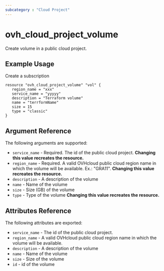 ```yaml
---
subcategory : "Cloud Project"
---
```


# ovh_cloud_project_volume

Create volume in a public cloud project.

## Example Usage

Create a subscription

```hcl
resource "ovh_cloud_project_volume" "vol" {
   region_name = "xxx"
   service_name = "yyyyy"
   description = "Terraform volume"
   name = "terrformName"
   size = 15
   type = "classic"
}
```

## Argument Reference

The following arguments are supported:

* `service_name` - Required. The id of the public cloud project. **Changing this value recreates the resource.**
* `region_name` - Required. A valid OVHcloud public cloud region name in which the volume will be available. Ex.: "GRA11". **Changing this value recreates the resource.**
* `description` - A description of the volume
* `name` - Name of the volume  
* `size` - Size (GB) of the volume
* `type` - Type of the volume  **Changing this value recreates the resource.**

## Attributes Reference

The following attributes are exported:

* `service_name` - The id of the public cloud project.
* `region_name` - A valid OVHcloud public cloud region name in which the volume will be available.
* `description` - A description of the volume
* `name` - Name of the volume  
* `size` - Size of the volume 
* `id` - id of the volume

